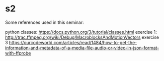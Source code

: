 # s2

Some references used in this seminar:

python classes: https://docs.python.org/3/tutorial/classes.html
exercise 1: http://trac.ffmpeg.org/wiki/Debug/MacroblocksAndMotionVectors
exercise 3 ​​https://ourcodeworld.com/articles/read/1484/how-to-get-the-information-and-metadata-of-a-media-file-audio-or-video-in-json-format-with-ffprobe

